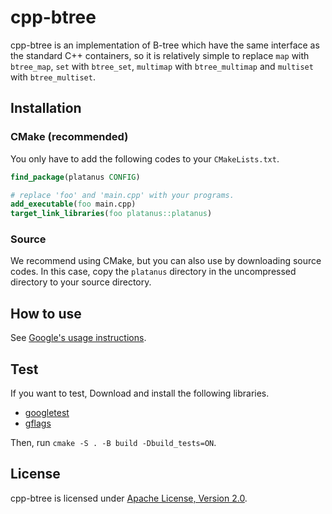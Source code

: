 # cpp-btree

cpp-btree is an implementation of B-tree which have the same interface as the standard C++ containers, so it is relatively simple to replace `map` with `btree_map`, `set` with `btree_set`, `multimap` with `btree_multimap` and `multiset` with `btree_multiset`.

## Installation
### CMake (recommended)
You only have to add the following codes to your `CMakeLists.txt`.

```cmake
find_package(platanus CONFIG)

# replace 'foo' and 'main.cpp' with your programs.
add_executable(foo main.cpp)
target_link_libraries(foo platanus::platanus)
```

### Source
We recommend using CMake, but you can also use by downloading source codes.
In this case, copy the `platanus` directory in the uncompressed directory to your source directory.

## How to use
See [Google's usage instructions](http://code.google.com/p/cpp-btree/wiki/UsageInstructions).

## Test
If you want to test, Download and install the following libraries.

- [googletest](https://github.com/google/googletest)
- [gflags](https://github.com/google/googletest)

Then, run `cmake -S . -B build -Dbuild_tests=ON`.

## License
cpp-btree is licensed under [Apache License, Version 2.0](COPYING).
